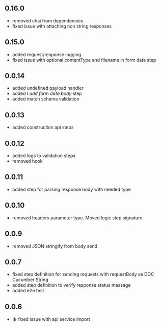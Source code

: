 ## 0.16.0
- removed chai from dependencies
- fixed issue with attaching non string responses

## 0.15.0
- added request/response logging
- fixed issue with optional contentType and filename in form data step

## 0.0.14
- added undefined payload handler
- added _I add form data body_ step
- added match schema validation
  
## 0.0.13
- added construction api steps

## 0.0.12
- added logs to validation steps
- removed hook

## 0.0.11
- added step for parsing response body with needed type

## 0.0.10
- removed headers parameter type. Moved logic step signature

## 0.0.9
- removed JSON stringify from body send

## 0.0.7
- fixed step definition for sending requests with requestBody as DOC Cucumber String 
- added step definition to verify response status message
- added e2e test

## 0.0.6
- :beetle: fixed issue with api service import
